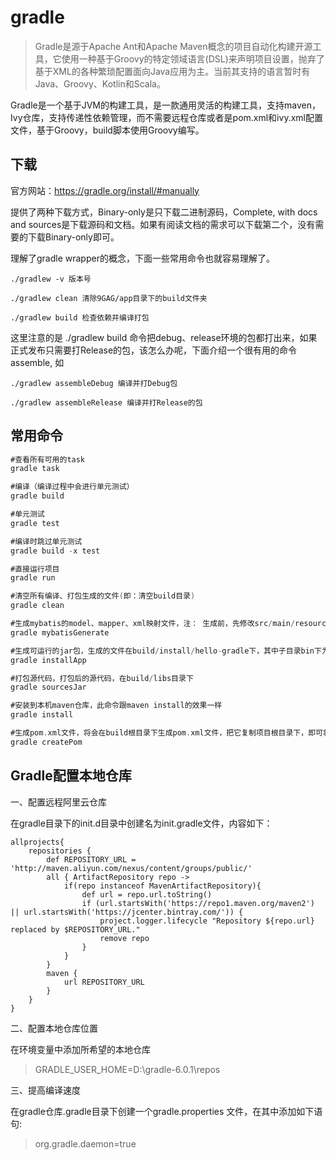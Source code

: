 # gradle

>Gradle是源于Apache Ant和Apache Maven概念的项目自动化构建开源工具，它使用一种基于Groovy的特定领域语言(DSL)来声明项目设置，抛弃了基于XML的各种繁琐配置面向Java应用为主。当前其支持的语言暂时有Java、Groovy、Kotlin和Scala。

Gradle是一个基于JVM的构建工具，是一款通用灵活的构建工具，支持maven， Ivy仓库，支持传递性依赖管理，而不需要远程仓库或者是pom.xml和ivy.xml配置文件，基于Groovy，build脚本使用Groovy编写。


## 下载
官方网站：https://gradle.org/install/#manually

提供了两种下载方式，Binary-only是只下载二进制源码，Complete, with docs and sources是下载源码和文档。如果有阅读文档的需求可以下载第二个，没有需要的下载Binary-only即可。


理解了gradle wrapper的概念，下面一些常用命令也就容易理解了。
```
./gradlew -v 版本号

./gradlew clean 清除9GAG/app目录下的build文件夹

./gradlew build 检查依赖并编译打包
```
这里注意的是 ./gradlew build 命令把debug、release环境的包都打出来，如果正式发布只需要打Release的包，该怎么办呢，下面介绍一个很有用的命令 assemble, 如
```
./gradlew assembleDebug 编译并打Debug包

./gradlew assembleRelease 编译并打Release的包
```

## 常用命令

```gradle
#查看所有可用的task
gradle task

#编译（编译过程中会进行单元测试）
gradle build

#单元测试
gradle test

#编译时跳过单元测试
gradle build -x test

#直接运行项目 
gradle run

#清空所有编译、打包生成的文件(即：清空build目录)
gradle clean

#生成mybatis的model、mapper、xml映射文件，注： 生成前，先修改src/main/resources/generatorConfig.xml 文件中的相关参数 ， 比如：mysql连接串，目标文件的生成路径等等
gradle mybatisGenerate

#生成可运行的jar包，生成的文件在build/install/hello-gradle下，其中子目录bin下为启动脚本， 子目录lib为生成的jar包
gradle installApp

#打包源代码，打包后的源代码，在build/libs目录下
gradle sourcesJar

#安装到本机maven仓库，此命令跟maven install的效果一样
gradle install

#生成pom.xml文件，将会在build根目录下生成pom.xml文件，把它复制项目根目录下，即可将gradle方便转成maven项目
gradle createPom
```

## Gradle配置本地仓库

一、配置远程阿里云仓库

在gradle目录下的init.d目录中创建名为init.gradle文件，内容如下：

```
allprojects{
    repositories {
        def REPOSITORY_URL = 'http://maven.aliyun.com/nexus/content/groups/public/'
        all { ArtifactRepository repo ->
            if(repo instanceof MavenArtifactRepository){
                def url = repo.url.toString()
                if (url.startsWith('https://repo1.maven.org/maven2') || url.startsWith('https://jcenter.bintray.com/')) {
                    project.logger.lifecycle "Repository ${repo.url} replaced by $REPOSITORY_URL."
                    remove repo
                }
            }
        }
        maven {
            url REPOSITORY_URL
        }
    }
}
```

二、配置本地仓库位置

在环境变量中添加所希望的本地仓库

> GRADLE_USER_HOME=D:\gradle-6.0.1\repos

三、提高编译速度

在gradle仓库.gradle目录下创建一个gradle.properties 文件，在其中添加如下语句:

> org.gradle.daemon=true


